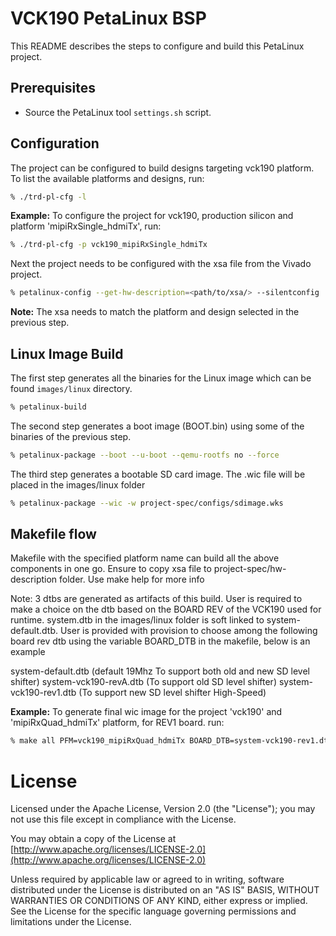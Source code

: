 # VCK190 PetaLinux BSP
This README describes the steps to configure and build this PetaLinux project.

## Prerequisites
*   Source the PetaLinux tool `settings.sh` script.

## Configuration
The project can be configured to build designs targeting vck190
platform. To list the available platforms and designs, run:
```bash
% ./trd-pl-cfg -l
```
**Example:**
To configure the project for vck190, production silicon and platform 'mipiRxSingle_hdmiTx',
run:
```bash
% ./trd-pl-cfg -p vck190_mipiRxSingle_hdmiTx
```
Next the project needs to be configured with the xsa file from the Vivado
project.
```bash
% petalinux-config --get-hw-description=<path/to/xsa/> --silentconfig
```
**Note:** The xsa needs to match the platform and design selected in the
previous step.

## Linux Image Build
The first step generates all the binaries for the Linux image which can be found
`images/linux` directory.
```bash
% petalinux-build
```
The second step generates a boot image (BOOT.bin) using some of the binaries of
the previous step.
```bash
% petalinux-package --boot --u-boot --qemu-rootfs no --force
```
The third step generates a bootable SD card image. The .wic file will be placed
in the images/linux folder
```bash
% petalinux-package --wic -w project-spec/configs/sdimage.wks
```
## Makefile flow
Makefile with the specified platform name can build all the above components in one go.
Ensure to copy xsa file to project-spec/hw-description folder.
Use make help for more info

Note: 3 dtbs are generated as artifacts of this build. User is required to make a choice
on the dtb based on the BOARD REV of the VCK190 used for runtime. system.dtb in the
images/linux folder is soft linked to system-default.dtb. User is provided with provision to
choose among the following board rev dtb using the variable BOARD_DTB in the makefile, below
is an example

system-default.dtb (default 19Mhz To support both old and new SD level shifter)
system-vck190-revA.dtb (To support old SD level shifter)
system-vck190-rev1.dtb (To support new SD level shifter High-Speed)

**Example:**
To generate final wic image for the project 'vck190' and 'mipiRxQuad_hdmiTx' platform, for REV1 board.
run:
```bash
% make all PFM=vck190_mipiRxQuad_hdmiTx BOARD_DTB=system-vck190-rev1.dtb
```

# License

Licensed under the Apache License, Version 2.0 (the "License"); you may not use this file
except in compliance with the License.

You may obtain a copy of the License at
[http://www.apache.org/licenses/LICENSE-2.0](http://www.apache.org/licenses/LICENSE-2.0)


Unless required by applicable law or agreed to in writing, software distributed under the
License is distributed on an "AS IS" BASIS, WITHOUT WARRANTIES OR CONDITIONS OF ANY KIND,
either express or implied. See the License for the specific language governing permissions
and limitations under the License.

